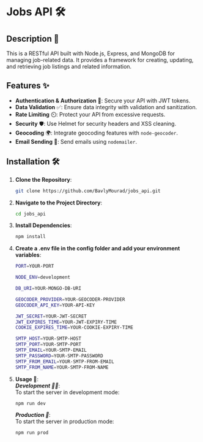 # Jobs API 🛠️

## Description 📜

This is a RESTful API built with Node.js, Express, and MongoDB for managing job-related data. It provides a framework for creating, updating, and retrieving job listings and related information.

## Features ✨

- **Authentication & Authorization** 🔐: Secure your API with JWT tokens.
- **Data Validation** ✅: Ensure data integrity with validation and sanitization.
- **Rate Limiting** ⏲️: Protect your API from excessive requests.
- **Security** 🛡️: Use Helmet for security headers and XSS cleaning.
- **Geocoding** 🌍: Integrate geocoding features with `node-geocoder`.
- **Email Sending** 📧: Send emails using `nodemailer`.

## Installation 🛠️

1. **Clone the Repository**:

   ```bash
   git clone https://github.com/BavlyMourad/jobs_api.git

   ```

2. **Navigate to the Project Directory**:

   ```bash
   cd jobs_api

   ```

3. **Install Dependencies**:

   ```bash
   npm install

   ```

4. **Create a .env file in the config folder and add your environment variables**:

   ```bash
   PORT=YOUR-PORT

   NODE_ENV=development

   DB_URI=YOUR-MONGO-DB-URI

   GEOCODER_PROVIDER=YOUR-GEOCODER-PROVIDER
   GEOCODER_API_KEY=YOUR-API-KEY

   JWT_SECRET=YOUR-JWT-SECRET
   JWT_EXPIRES_TIME=YOUR-JWT-EXPIRY-TIME
   COOKIE_EXPIRES_TIME=YOUR-COOKIE-EXPIRY-TIME

   SMTP_HOST=YOUR-SMTP-HOST
   SMTP_PORT=YOUR-SMTP-PORT
   SMTP_EMAIL=YOUR-SMTP-EMAIL
   SMTP_PASSWORD=YOUR-SMTP-PASSWORD
   SMTP_FROM_EMAIL=YOUR-SMTP-FROM-EMAIL
   SMTP_FROM_NAME=YOUR-SMTP-FROM-NAME

   ```

5. **Usage 🚀**: <br>
   **_Development 🧑‍💻_**: <br>
   To start the server in development mode:
   ```bash
   npm run dev
   ```
   **_Production 🌟_**: <br>
   To start the server in production mode:
   ```bash
   npm run prod
   ```
